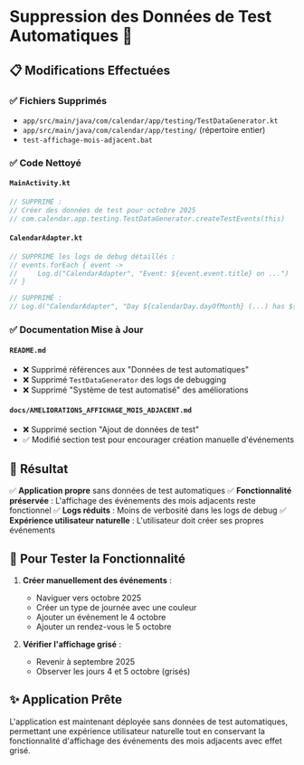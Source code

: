 # Suppression des Données de Test Automatiques 🧹

## 📋 Modifications Effectuées

### ✅ **Fichiers Supprimés**
- `app/src/main/java/com/calendar/app/testing/TestDataGenerator.kt`
- `app/src/main/java/com/calendar/app/testing/` (répertoire entier)
- `test-affichage-mois-adjacent.bat`

### ✅ **Code Nettoyé**

#### `MainActivity.kt`
```kotlin
// SUPPRIMÉ :
// Créer des données de test pour octobre 2025
// com.calendar.app.testing.TestDataGenerator.createTestEvents(this)
```

#### `CalendarAdapter.kt`
```kotlin
// SUPPRIMÉ les logs de debug détaillés :
// events.forEach { event ->
//     Log.d("CalendarAdapter", "Event: ${event.event.title} on ...")
// }

// SUPPRIMÉ :
// Log.d("CalendarAdapter", "Day ${calendarDay.dayOfMonth} (...) has ${dayEvents.size} events")
```

### ✅ **Documentation Mise à Jour**

#### `README.md`
- ❌ Supprimé références aux "Données de test automatiques"
- ❌ Supprimé `TestDataGenerator` des logs de debugging
- ❌ Supprimé "Système de test automatisé" des améliorations

#### `docs/AMELIORATIONS_AFFICHAGE_MOIS_ADJACENT.md`
- ❌ Supprimé section "Ajout de données de test"
- ✅ Modifié section test pour encourager création manuelle d'événements

## 🎯 **Résultat**

✅ **Application propre** sans données de test automatiques
✅ **Fonctionnalité préservée** : L'affichage des événements des mois adjacents reste fonctionnel
✅ **Logs réduits** : Moins de verbosité dans les logs de debug
✅ **Expérience utilisateur naturelle** : L'utilisateur doit créer ses propres événements

## 📱 **Pour Tester la Fonctionnalité**

1. **Créer manuellement des événements** :
   - Naviguer vers octobre 2025
   - Créer un type de journée avec une couleur
   - Ajouter un événement le 4 octobre
   - Ajouter un rendez-vous le 5 octobre

2. **Vérifier l'affichage grisé** :
   - Revenir à septembre 2025
   - Observer les jours 4 et 5 octobre (grisés)

## ✨ **Application Prête**

L'application est maintenant déployée sans données de test automatiques, permettant une expérience utilisateur naturelle tout en conservant la fonctionnalité d'affichage des événements des mois adjacents avec effet grisé.